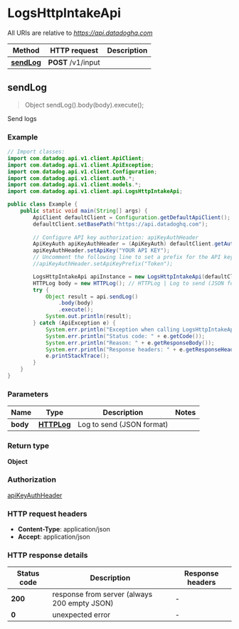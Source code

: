 # LogsHttpIntakeApi

All URIs are relative to *https://api.datadoghq.com*

Method | HTTP request | Description
------------- | ------------- | -------------
[**sendLog**](LogsHttpIntakeApi.md#sendLog) | **POST** /v1/input | 



## sendLog

> Object sendLog().body(body).execute();



Send logs

### Example

```java
// Import classes:
import com.datadog.api.v1.client.ApiClient;
import com.datadog.api.v1.client.ApiException;
import com.datadog.api.v1.client.Configuration;
import com.datadog.api.v1.client.auth.*;
import com.datadog.api.v1.client.models.*;
import com.datadog.api.v1.client.api.LogsHttpIntakeApi;

public class Example {
    public static void main(String[] args) {
        ApiClient defaultClient = Configuration.getDefaultApiClient();
        defaultClient.setBasePath("https://api.datadoghq.com");
        
        // Configure API key authorization: apiKeyAuthHeader
        ApiKeyAuth apiKeyAuthHeader = (ApiKeyAuth) defaultClient.getAuthentication("apiKeyAuthHeader");
        apiKeyAuthHeader.setApiKey("YOUR API KEY");
        // Uncomment the following line to set a prefix for the API key, e.g. "Token" (defaults to null)
        //apiKeyAuthHeader.setApiKeyPrefix("Token");

        LogsHttpIntakeApi apiInstance = new LogsHttpIntakeApi(defaultClient);
        HTTPLog body = new HTTPLog(); // HTTPLog | Log to send (JSON format)
        try {
            Object result = api.sendLog()
                .body(body)
                .execute();
            System.out.println(result);
        } catch (ApiException e) {
            System.err.println("Exception when calling LogsHttpIntakeApi#sendLog");
            System.err.println("Status code: " + e.getCode());
            System.err.println("Reason: " + e.getResponseBody());
            System.err.println("Response headers: " + e.getResponseHeaders());
            e.printStackTrace();
        }
    }
}
```

### Parameters


Name | Type | Description  | Notes
------------- | ------------- | ------------- | -------------
 **body** | [**HTTPLog**](HTTPLog.md)| Log to send (JSON format) |

### Return type

**Object**

### Authorization

[apiKeyAuthHeader](../README.md#apiKeyAuthHeader)

### HTTP request headers

- **Content-Type**: application/json
- **Accept**: application/json

### HTTP response details
| Status code | Description | Response headers |
|-------------|-------------|------------------|
| **200** | response from server (always 200 empty JSON) |  -  |
| **0** | unexpected error |  -  |


